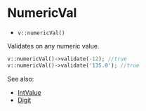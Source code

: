 # NumericVal

- `v::numericVal()`

Validates on any numeric value.

```php
v::numericVal()->validate(-12); //true
v::numericVal()->validate('135.0'); //true
```

See also:

  * [IntValue](IntValue.md)
  * [Digit](Digit.md)
